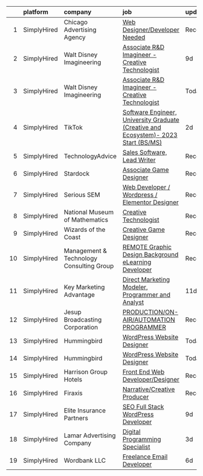 

|    | platform    | company                                  | job                                                                                                                                                                                                 | update_time   | location                      |
|---:|:------------|:-----------------------------------------|:----------------------------------------------------------------------------------------------------------------------------------------------------------------------------------------------------|:--------------|:------------------------------|
|  1 | SimplyHired | Chicago Advertising Agency               | [Web Designer/Developer Needed](https://www.simplyhired.com/job/3WomrldDVp_gZau2C1LngZoA36zG91ldOR1uxfIywCG-c5eoqglKUw?q=creative+programmer)                                                       | Recently      | Remote                        |
|  2 | SimplyHired | Walt Disney Imagineering                 | [Associate R&D Imagineer - Creative Technologist](https://www.simplyhired.com/job/WEUZc7YAGnQDJwIxjDDgx3UA68kYpimrfYJkmf5B5-HQIzOjai_EcQ?q=creative+programmer)                                     | 9d            | Glendale, CA                  |
|  3 | SimplyHired | Walt Disney Imagineering                 | [Associate R&D Imagineer - Creative Technologist](https://www.simplyhired.com/job/IUPxdsyhfCDHwkDlphIuDwK1mwkyVWzdhd89r1DDBnBLu4D8tS6o-Q?q=creative+programmer)                                     | Today         | Glendale, CA                  |
|  4 | SimplyHired | TikTok                                   | [Software Engineer, University Graduate (Creative and Ecosystem)- 2023 Start (BS/MS)](https://www.simplyhired.com/job/d5rTOCvweydSkWh_ZWmfap4Ot8cTWmWHMk5gvZcs_bYf-IjVY4wNhQ?q=creative+programmer) | 2d            | Mountain View, CA +1 location |
|  5 | SimplyHired | TechnologyAdvice                         | [Sales Software, Lead Writer](https://www.simplyhired.com/job/5xSqME-NYVzbyl-xyCom6iDYTYH2nvKIJmi2WKzjXk2VwbutAvYVGw?q=creative+programmer)                                                         | Recently      | Nashville, TN                 |
|  6 | SimplyHired | Stardock                                 | [Associate Game Designer](https://www.simplyhired.com/job/EfxXooYL9yQ4fTQBXbn8W7C1CYyrJTt8cEL6ZgebYPtIAoFJDW__Rg?q=creative+programmer)                                                             | Recently      | Plymouth, MI                  |
|  7 | SimplyHired | Serious SEM                              | [Web Developer / Wordpress / Elementor Designer](https://www.simplyhired.com/job/aCf_9_ugq9Xy9HyGkNLILKPG6qCWF7PUYz5r9eHDEN88XxCoYc1qPA?q=creative+programmer)                                      | Recently      | Remote                        |
|  8 | SimplyHired | National Museum of Mathematics           | [Creative Technologist](https://www.simplyhired.com/job/k6MvJC9PTsU0owiZTjCZmxzNJkqMLSdzNmtpF3TfvIhh_zpaPw0Ovg?q=creative+programmer)                                                               | Recently      | New York, NY                  |
|  9 | SimplyHired | Wizards of the Coast                     | [Creative Game Designer](https://www.simplyhired.com/job/3U5NPAcld9zZ3VOc-NItCD-NzNvgqaZqPjmcmGZRZsaeN5WygOP2eA?q=creative+programmer)                                                              | Recently      | Renton, WA                    |
| 10 | SimplyHired | Management & Technology Consulting Group | [REMOTE Graphic Design Background eLearning Developer](https://www.simplyhired.com/job/PwMLCAOb3b3XYzGHklWuv2tFpO-LWzhLDXsZ7OFZ6o6eDTUiTGikjQ?q=creative+programmer)                                | Recently      | Wilmington, DE +24 locations  |
| 11 | SimplyHired | Key Marketing Advantage                  | [Direct Marketing Modeler, Programmer and Analyst](https://www.simplyhired.com/job/4p2uYsb0Brv0dgLudlR_74Ka76R1azG0I7DJ7k8BVtlMJ4gr406BAg?q=creative+programmer)                                    | 11d           | Newtown, CT                   |
| 12 | SimplyHired | Jesup Broadcasting Corporation           | [PRODUCTION/ON-AIR/AUTOMATION PROGRAMMER](https://www.simplyhired.com/job/MiBPMzS6j_QoT1YrMKbk5GBZUA5A1FVA_R0thz279o71Q2ZWVp7GUA?q=creative+programmer)                                             | Recently      | Jesup, GA                     |
| 13 | SimplyHired | Hummingbird                              | [WordPress Website Designer](https://www.simplyhired.com/job/acGsnmao-SyzsJvwS2AnSmGovTbP5ZHi2SuZdL0BQoBCzZbLfJGArw?q=creative+programmer)                                                          | Today         | Dallas, TX                    |
| 14 | SimplyHired | Hummingbird                              | [WordPress Website Designer](https://www.simplyhired.com/job/acGsnmao-SyzsJvwS2AnSmGovTbP5ZHi2SuZdL0BQoBCzZbLfJGArw?q=creative+programmer)                                                          | Today         | Dallas, TX                    |
| 15 | SimplyHired | Harrison Group Hotels                    | [Front End Web Developer/Designer](https://www.simplyhired.com/job/aayC9cZqJFYrpHt-J0noJAYhaTnfMeCdl1mx2kSwVa2McJ9YCs8_Cg?q=creative+programmer)                                                    | Recently      | Ocean City, MD                |
| 16 | SimplyHired | Firaxis                                  | [Narrative/Creative Producer](https://www.simplyhired.com/job/YZHsKd0iaVIiMkktLCt5yWjaMqDbEVIhkUk2KHSUENYUKaegeoAHbA?q=creative+programmer)                                                         | Recently      | Maryland City, MD             |
| 17 | SimplyHired | Elite Insurance Partners                 | [SEO Full Stack WordPress Developer](https://www.simplyhired.com/job/wyiGrwS0FMo6Cc1n2MfcPlO5MWiVt-0Bzi_IaDU7S-jYRhOLABvoHg?q=creative+programmer)                                                  | 9d            | Remote                        |
| 18 | SimplyHired | Lamar Advertising Company                | [Digital Programming Specialist](https://www.simplyhired.com/job/vHZ2GDFYJE72vksgBPYPOFY2PZTuyfdqqsrw3vbqV-JFbcefm0Iqmg?q=creative+programmer)                                                      | 3d            | Baton Rouge, LA               |
| 19 | SimplyHired | Wordbank LLC                             | [Freelance Email Developer](https://www.simplyhired.com/job/sx2d2cgWl_ZQTzz1OX1Od5QdPeJ8LNxqDrYUuOjNYPUXHdM4ZISimQ?q=creative+programmer)                                                           | 6d            | Remote                        |